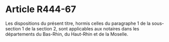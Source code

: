 # Article R444-67

<div align='left'>Les dispositions du présent titre, hormis celles du paragraphe 1 de la sous-section 1 de la section 2, sont applicables aux notaires dans les départements du Bas-Rhin, du Haut-Rhin et de la Moselle. <br/></div>